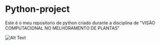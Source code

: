 # Python-project
Este é o meu repositorio de python criado durante a disciplina de "VISÃO COMPUTACIONAL NO MELHORAMENTO DE PLANTAS"

![Alt Text](https://lh3.googleusercontent.com/proxy/P0cD0kvojc5MSEUx399JapA6McYy9aROU2g3z57yVA1GOzPygvQwg3gIcIXXcZS15nyIGbRvwmoU2ZD8AoU4KYaOaolw9YndP3iW0OELOYD14qGRaUdZLd9p3_Od3JQU)
